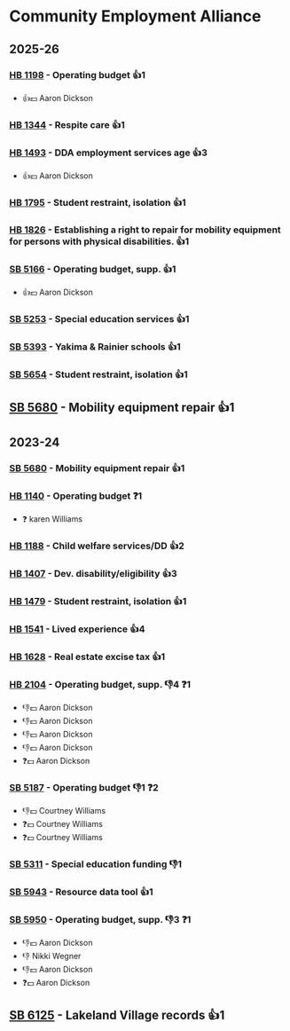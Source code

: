 # Community Employment Alliance
## 2025-26

### [HB 1198](/bill/2025-26/hb/1198/) - Operating budget 👍1  
* 👍💵 Aaron Dickson

### [HB 1344](/bill/2025-26/hb/1344/) - Respite care 👍1  

### [HB 1493](/bill/2025-26/hb/1493/) - DDA employment services age 👍3  
* 👍💵 Aaron Dickson

### [HB 1795](/bill/2025-26/hb/1795/) - Student restraint, isolation 👍1  

### [HB 1826](/bill/2025-26/hb/1826/) - Establishing a right to repair for mobility equipment for persons with physical disabilities. 👍1  

### [SB 5166](/bill/2025-26/sb/5166/) - Operating budget, supp. 👍1  
* 👍💵 Aaron Dickson

### [SB 5253](/bill/2025-26/sb/5253/) - Special education services 👍1  

### [SB 5393](/bill/2025-26/sb/5393/) - Yakima & Rainier schools 👍1  

### [SB 5654](/bill/2025-26/sb/5654/) - Student restraint, isolation 👍1  

## [SB 5680](/bill/2025-26/sb/5680/) - Mobility equipment repair 👍1  

## 2023-24

### [SB 5680](/bill/2023-24/sb/5680/) - Mobility equipment repair 👍1  

### [HB 1140](/bill/2023-24/hb/1140/) - Operating budget   ❓1
* ❓ karen Williams

### [HB 1188](/bill/2023-24/hb/1188/) - Child welfare services/DD 👍2  

### [HB 1407](/bill/2023-24/hb/1407/) - Dev. disability/eligibility 👍3  

### [HB 1479](/bill/2023-24/hb/1479/) - Student restraint, isolation 👍1  

### [HB 1541](/bill/2023-24/hb/1541/) - Lived experience 👍4  

### [HB 1628](/bill/2023-24/hb/1628/) - Real estate excise tax 👍1  

### [HB 2104](/bill/2023-24/hb/2104/) - Operating budget, supp.  👎4 ❓1
* 👎💵 Aaron Dickson
* 👎💵 Aaron Dickson
* 👎💵 Aaron Dickson
* 👎💵 Aaron Dickson
* ❓💵 Aaron Dickson

### [SB 5187](/bill/2023-24/sb/5187/) - Operating budget  👎1 ❓2
* 👎💵 Courtney Williams
* ❓💵 Courtney Williams
* ❓💵 Courtney Williams

### [SB 5311](/bill/2023-24/sb/5311/) - Special education funding  👎1 

### [SB 5943](/bill/2023-24/sb/5943/) - Resource data tool 👍1  

### [SB 5950](/bill/2023-24/sb/5950/) - Operating budget, supp.  👎3 ❓1
* 👎💵 Aaron Dickson
* 👎 Nikki Wegner
* 👎💵 Aaron Dickson
* ❓💵 Aaron Dickson

## [SB 6125](/bill/2023-24/sb/6125/) - Lakeland Village records 👍1  
